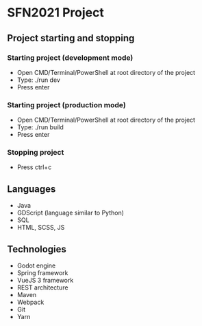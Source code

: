 # SFN2021 Project

## Project starting and stopping

### Starting project (development mode)

- Open CMD/Terminal/PowerShell at root directory of the project
- Type: ./run dev
- Press enter

### Starting project (production mode)

- Open CMD/Terminal/PowerShell at root directory of the project
- Type: ./run build
- Press enter

### Stopping project

- Press ctrl+c

## Languages
- Java
- GDScript (language similar to Python)
- SQL
- HTML, SCSS, JS

## Technologies
- Godot engine
- Spring framework
- VueJS 3 framework
- REST architecture
- Maven
- Webpack
- Git
- Yarn

